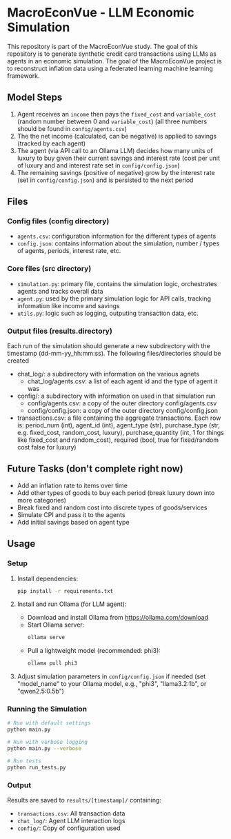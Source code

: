 # MacroEconVue - LLM Economic Simulation

This repository is part of the MacroEconVue study. The goal of this repository is to generate synthetic credit card transactions using LLMs as agents in an economic simulation. The goal of the MacroEconVue project is to reconstruct inflation data using a federated learning machine learning framework.

## Model Steps
1. Agent receives an `income` then pays the `fixed_cost` and `variable_cost` (random number between 0 and `variable_cost`) (all three numbers should be found in `config/agents.csv`)
2. The the net income (calculated, can be negative) is applied to savings (tracked by each agent)
3. The agent (via API call to an Ollama LLM) decides how many units of luxury to buy given their current savings and interest rate (cost per unit of luxury and and interest rate set in `config/config.json`)
4. The remaining savings (positive of negative) grow by the interest rate (set in `config/config.json`) and is persisted to the next period

## Files
### Config files (config directory)
- `agents.csv`: configuration information for the different types of agents
- `config.json`: contains information about the simulation, number / types of agents, periods, interest rate, etc.

### Core files (src directory)
- `simulation.py`: primary file, contains the simulation logic, orchestrates agents and tracks overall data
- `agent.py`: used by the primary simulation logic for API calls, tracking information like income and savings
- `utils.py`: logic such as logging, outputing transaction data, etc.

### Output files (results.directory)
Each run of the simulation should generate a new subdirectory with the timestamp (dd-mm-yy_hh:mm:ss). The following files/directories should be created
- chat_log/: a subdirectory with information on the various agnets
   - chat_log/agents.csv: a list of each agent id and the type of agent it was 
- config/: a subdirectory with information on used in that simulation run
   - config/agents.csv: a copy of the outer directory config/agents.csv
   - config/config.json: a copy of the outer directory config/config.json
- transactions.csv: a file containing the aggregate transactions. Each row is: period_num (int), agent_id (int), agent_type (str), purchase_type (str, e.g. fixed_cost, random_cost, luxury), purchase_quantity (int, 1 for things like fixed_cost and random_cost), required (bool, true for fixed/random cost false for luxury)

## Future Tasks (don't complete right now)
- Add an inflation rate to items over time
- Add other types of goods to buy each period (break luxury down into more categories)
- Break fixed and random cost into discrete types of goods/services
- Simulate CPI and pass it to the agents
- Add initial savings based on agent type

## Usage

### Setup
1. Install dependencies:
   ```bash
   pip install -r requirements.txt
   ```

2. Install and run Ollama (for LLM agent):
    - Download and install Ollama from https://ollama.com/download
    - Start Ollama server:
       ```bash
       ollama serve
       ```
    - Pull a lightweight model (recommended: phi3):
       ```bash
       ollama pull phi3
       ```

3. Adjust simulation parameters in `config/config.json` if needed (set "model_name" to your Ollama model, e.g., "phi3", "llama3.2:1b", or "qwen2.5:0.5b")

### Running the Simulation
```bash
# Run with default settings
python main.py

# Run with verbose logging
python main.py --verbose

# Run tests
python run_tests.py
```

### Output
Results are saved to `results/[timestamp]/` containing:
- `transactions.csv`: All transaction data
- `chat_log/`: Agent LLM interaction logs
- `config/`: Copy of configuration used

